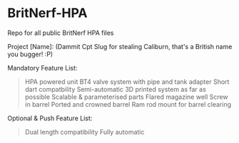 # BritNerf-HPA
Repo for all public BritNerf HPA files

Project [Name]:
(Dammit Cpt Slug for stealing Caliburn, that's a British name you bugger! :P)

Mandatory Feature List:
> HPA powered unit
> BT4 valve system with pipe and tank adapter
> Short dart compatbility 
> Semi-automatic
> 3D printed system as far as possible
> Scalable & parameterised parts
> Flared magazine well
> Screw in barrel
> Ported and crowned barrel
> Ram rod mount for barrel clearing


Optional & Push Feature List:
> Dual length compatibility
> Fully automatic